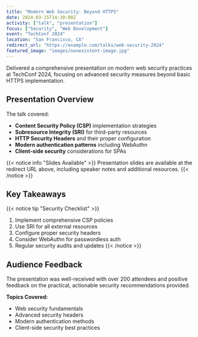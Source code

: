 ```yaml
---
title: "Modern Web Security: Beyond HTTPS"
date: 2024-03-15T14:30:00Z
activity: ["talk", "presentation"]
focus: ["Security", "Web Development"]
event: "TechConf 2024"
location: "San Francisco, CA"
redirect_url: "https://example.com/talks/web-security-2024"
featured_image: "images/nonexistent-image.jpg"
---
```


Delivered a comprehensive presentation on modern web security practices at TechConf 2024, focusing on advanced security measures beyond basic HTTPS implementation.

## Presentation Overview

The talk covered:
- **Content Security Policy (CSP)** implementation strategies
- **Subresource Integrity (SRI)** for third-party resources  
- **HTTP Security Headers** and their proper configuration
- **Modern authentication patterns** including WebAuthn
- **Client-side security** considerations for SPAs

{{< notice info "Slides Available" >}}
Presentation slides are available at the redirect URL above, including speaker notes and additional resources.
{{< /notice >}}

## Key Takeaways

{{< notice tip "Security Checklist" >}}
1. Implement comprehensive CSP policies
2. Use SRI for all external resources
3. Configure proper security headers
4. Consider WebAuthn for passwordless auth
5. Regular security audits and updates
{{< /notice >}}

## Audience Feedback

The presentation was well-received with over 200 attendees and positive feedback on the practical, actionable security recommendations provided.

**Topics Covered:**
- Web security fundamentals
- Advanced security headers
- Modern authentication methods
- Client-side security best practices
